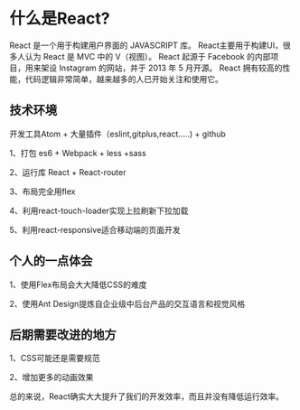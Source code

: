# 什么是React?
<p>

React 是一个用于构建用户界面的 JAVASCRIPT 库。
React主要用于构建UI，很多人认为 React 是 MVC 中的 V（视图）。
React 起源于 Facebook 的内部项目，用来架设 Instagram 的网站，并于 2013 年 5 月开源。
React 拥有较高的性能，代码逻辑非常简单，越来越多的人已开始关注和使用它。
</p>

## 技术环境
<p>开发工具Atom + 大量插件（eslint,gitplus,react.....) + github </p>
<p>1、打包 es6 + Webpack + less +sass </p>
<p>2、运行库 React +  React-router</p>
<p>3、布局完全用flex </p>
<p>4、利用react-touch-loader实现上拉刷新下拉加载</p>
<p>5、利用react-responsive适合移动端的页面开发</p>

## 个人的一点体会
<p>1、使用Flex布局会大大降低CSS的难度</p>
<p>2、使用Ant Design提炼自企业级中后台产品的交互语言和视觉风格</p>

## 后期需要改进的地方
<p>1、CSS可能还是需要规范</p>
<p>2、增加更多的动画效果</p>
<p>总的来说，React确实大大提升了我们的开发效率，而且并没有降低运行效率。</p>

